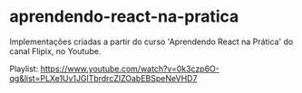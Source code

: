 # aprendendo-react-na-pratica

Implementações criadas a partir do curso 'Aprendendo React na Prática' do canal Flipix, no Youtube.

Playlist:
https://www.youtube.com/watch?v=0k3czp6O-qg&list=PLXe1Uv1JGlTbrdrcZIZOabEBSpeNeVHD7
